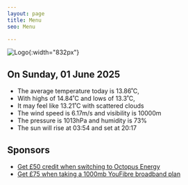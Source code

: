 ```yaml
---
layout: page
title: Menu
seo: Menu

---
```


![Logo](/images/logo.jpg){:width="832px"}

<!-- weather_marker starts -->
## On Sunday, 01 June 2025

- The average temperature today is 13.86˚C,
- With highs of 14.84˚C and lows of 13.3˚C,
- It may feel like 13.21˚C with scattered clouds
- The wind speed is 6.17m/s and visibility is 10000m
- The pressure is 1013hPa and humidity is 73%
- The sun will rise at 03:54 and set at 20:17

<!-- weather_marker ends -->

## Sponsors

- [Get £50 credit when switching to Octopus Energy](https://bit.ly/3oD1nnS)
- [Get £75 when taking a 1000mb YouFibre broadband plan](https://aklam.io/91zWhU?)
